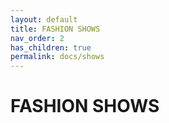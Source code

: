 ```yaml
---
layout: default
title: FASHION SHOWS
nav_order: 2
has_children: true
permalink: docs/shows
---
```


# FASHION SHOWS
